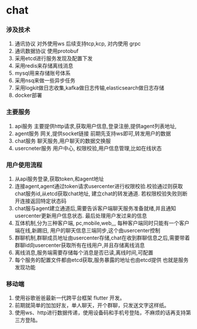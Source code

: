 # chat

### 涉及技术

 1. 通讯协议 对外使用ws 后续支持tcp,kcp, 对内使用 grpc
 2. 通讯数据协议 使用protobuf
 3. 采用etcd进行服务发现及配置下发
 4. 采用redis来存储离线消息
 5. mysql用来存储账号体系
 6. 采用nsq来做一些异步任务
 7. 采用logkit做日志收集,kafka做日志传输,elasticsearch做日志存储
 8. docker部署


### 主要服务
1. api服务 主要提供http请求,获取用户信息,登录注册,提供agent列表地址,
2. agent服务 网关,提供socket链接 前期先支持ws即可,转发用户的数据
3. chat服务 聊天服务,用户聊天的数据交换服
4. usercneter服务 用户中心, 权限校验,用户信息管理,比如在线状态


### 用户使用流程
1.  从api服务登录,获取token,和agent地址
2. 连接agent,agent通过token请求usercenter进行权限校验.校验通过则获取chat服务id,从etcd获取chat地址,
   建立chat的转发通道. 若权限校验失败则断开连接返回特定状态码
3. chat服与agent建立通道后,需要告诉客户端聊天服务准备就绪,并且通知usercenter更新用户信息状态. 最后处理用户发过来的信息
4. 互体机制,分为三种客户端, pc,mobile,web,,, 每种客户端同时只能有一个客户端在线,新踢旧, 用户的聊天信息三端同步,这个由usercenter控制
5.  群聊机制,群聊成员地址由usercenter存储,chat在收到群聊信息之后,需要带着群聊id向usercenter获取所有在线用户,并且存储离线消息
6. 离线消息,服务端需要存储每个消息是否已读,离线时间,可配置
7. 每个服务的配置文件都由etcd获取,服务暴露的地址也由etcd提供 也就是服务发现功能

### 移动端
1. 使用谷歌爸爸最新一代跨平台框架 flutter 开发。
2. 前期就简单的加加好友，单人聊天，开个群聊，只发送文字这样纸。
3. 使用ws、http进行数据传递，使用设备码和手机号登陆，不麻烦的话再支持第三方登陆。